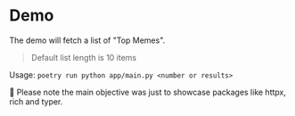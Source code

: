 # Demo

The demo will fetch a list of "Top Memes".
> Default list length is 10 items

Usage: `poetry run python app/main.py <number or results>`

📝 Please note the main objective was just to showcase packages like httpx, rich and typer.
